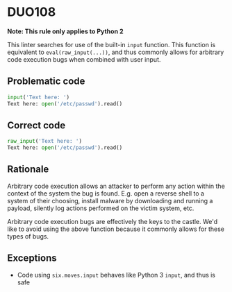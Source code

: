 # DUO108

**Note: This rule only applies to Python 2**

This linter searches for use of the built-in `input` function. This function
is equivalent to `eval(raw_input(...))`, and thus commonly allows for arbitrary
code execution bugs when combined with user input.

## Problematic code

```python
input('Text here: ')
Text here: open('/etc/passwd').read()
```

## Correct code

```python
raw_input('Text here: ')
Text here: open('/etc/passwd').read()
```

## Rationale

Arbitrary code execution allows an attacker to perform any action within the
context of the system the bug is found. E.g. open a reverse shell to a system
of their choosing, install malware by downloading and running a payload,
silently log actions performed on the victim system, etc.

Arbitrary code execution bugs are effectively the keys to the castle. We'd
like to avoid using the above function because it commonly allows for these
types of bugs.

## Exceptions

- Code using `six.moves.input` behaves like Python 3 `input`, and thus is safe
